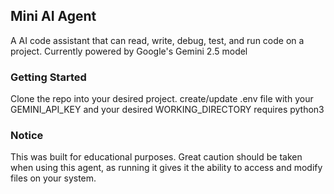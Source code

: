 ## Mini AI Agent

A AI code assistant that can read, write, debug, test, and run code on a project. 
Currently powered by Google's Gemini 2.5 model

### Getting Started
Clone the repo into your desired project. 
create/update .env file with your GEMINI_API_KEY and your desired WORKING_DIRECTORY
requires python3

### Notice
This was built for educational purposes. Great caution should be taken when using this agent, as running it gives it the ability to access and modify files on your system.  

